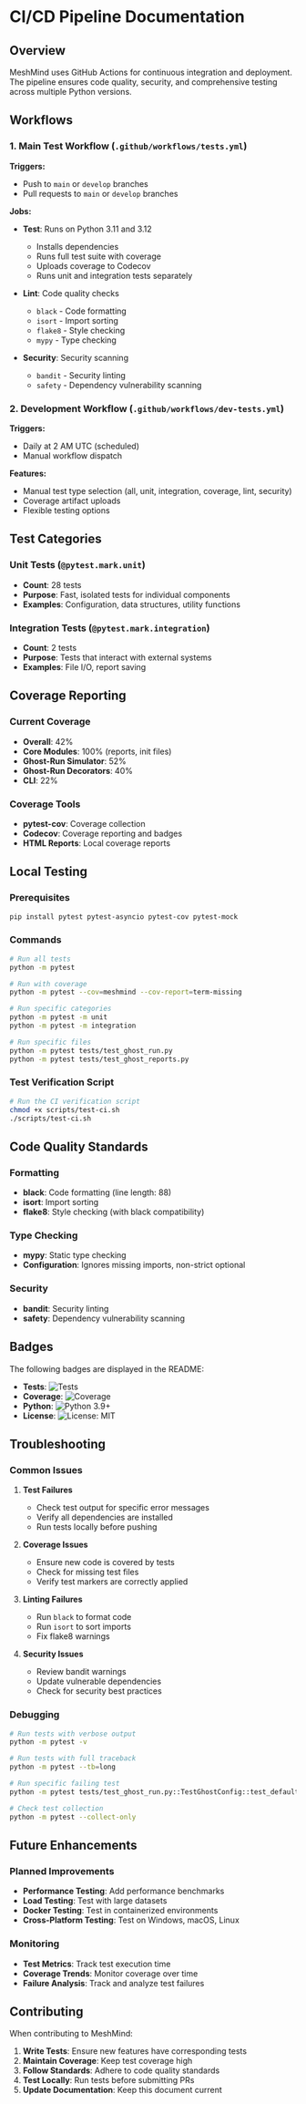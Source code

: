 # CI/CD Pipeline Documentation

## Overview

MeshMind uses GitHub Actions for continuous integration and deployment. The pipeline ensures code quality, security, and comprehensive testing across multiple Python versions.

## Workflows

### 1. Main Test Workflow (`.github/workflows/tests.yml`)

**Triggers:**
- Push to `main` or `develop` branches
- Pull requests to `main` or `develop` branches

**Jobs:**
- **Test**: Runs on Python 3.11 and 3.12
  - Installs dependencies
  - Runs full test suite with coverage
  - Uploads coverage to Codecov
  - Runs unit and integration tests separately

- **Lint**: Code quality checks
  - `black` - Code formatting
  - `isort` - Import sorting
  - `flake8` - Style checking
  - `mypy` - Type checking

- **Security**: Security scanning
  - `bandit` - Security linting
  - `safety` - Dependency vulnerability scanning

### 2. Development Workflow (`.github/workflows/dev-tests.yml`)

**Triggers:**
- Daily at 2 AM UTC (scheduled)
- Manual workflow dispatch

**Features:**
- Manual test type selection (all, unit, integration, coverage, lint, security)
- Coverage artifact uploads
- Flexible testing options

## Test Categories

### Unit Tests (`@pytest.mark.unit`)
- **Count**: 28 tests
- **Purpose**: Fast, isolated tests for individual components
- **Examples**: Configuration, data structures, utility functions

### Integration Tests (`@pytest.mark.integration`)
- **Count**: 2 tests
- **Purpose**: Tests that interact with external systems
- **Examples**: File I/O, report saving

## Coverage Reporting

### Current Coverage
- **Overall**: 42%
- **Core Modules**: 100% (reports, init files)
- **Ghost-Run Simulator**: 52%
- **Ghost-Run Decorators**: 40%
- **CLI**: 22%

### Coverage Tools
- **pytest-cov**: Coverage collection
- **Codecov**: Coverage reporting and badges
- **HTML Reports**: Local coverage reports

## Local Testing

### Prerequisites
```bash
pip install pytest pytest-asyncio pytest-cov pytest-mock
```

### Commands
```bash
# Run all tests
python -m pytest

# Run with coverage
python -m pytest --cov=meshmind --cov-report=term-missing

# Run specific categories
python -m pytest -m unit
python -m pytest -m integration

# Run specific files
python -m pytest tests/test_ghost_run.py
python -m pytest tests/test_ghost_reports.py
```

### Test Verification Script
```bash
# Run the CI verification script
chmod +x scripts/test-ci.sh
./scripts/test-ci.sh
```

## Code Quality Standards

### Formatting
- **black**: Code formatting (line length: 88)
- **isort**: Import sorting
- **flake8**: Style checking (with black compatibility)

### Type Checking
- **mypy**: Static type checking
- **Configuration**: Ignores missing imports, non-strict optional

### Security
- **bandit**: Security linting
- **safety**: Dependency vulnerability scanning

## Badges

The following badges are displayed in the README:

- **Tests**: ![Tests](https://github.com/ramneekkhinda/mehmind/workflows/Tests/badge.svg)
- **Coverage**: ![Coverage](https://codecov.io/gh/ramneekkhinda/mehmind/branch/main/graph/badge.svg)
- **Python**: ![Python 3.9+](https://img.shields.io/badge/python-3.9+-blue.svg)
- **License**: ![License: MIT](https://img.shields.io/badge/License-MIT-yellow.svg)

## Troubleshooting

### Common Issues

1. **Test Failures**
   - Check test output for specific error messages
   - Verify all dependencies are installed
   - Run tests locally before pushing

2. **Coverage Issues**
   - Ensure new code is covered by tests
   - Check for missing test files
   - Verify test markers are correctly applied

3. **Linting Failures**
   - Run `black` to format code
   - Run `isort` to sort imports
   - Fix flake8 warnings

4. **Security Issues**
   - Review bandit warnings
   - Update vulnerable dependencies
   - Check for security best practices

### Debugging

```bash
# Run tests with verbose output
python -m pytest -v

# Run tests with full traceback
python -m pytest --tb=long

# Run specific failing test
python -m pytest tests/test_ghost_run.py::TestGhostConfig::test_default_config -v

# Check test collection
python -m pytest --collect-only
```

## Future Enhancements

### Planned Improvements
- **Performance Testing**: Add performance benchmarks
- **Load Testing**: Test with large datasets
- **Docker Testing**: Test in containerized environments
- **Cross-Platform Testing**: Test on Windows, macOS, Linux

### Monitoring
- **Test Metrics**: Track test execution time
- **Coverage Trends**: Monitor coverage over time
- **Failure Analysis**: Track and analyze test failures

## Contributing

When contributing to MeshMind:

1. **Write Tests**: Ensure new features have corresponding tests
2. **Maintain Coverage**: Keep test coverage high
3. **Follow Standards**: Adhere to code quality standards
4. **Test Locally**: Run tests before submitting PRs
5. **Update Documentation**: Keep this document current
